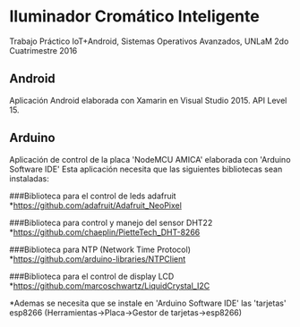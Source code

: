 # Iluminador Cromático Inteligente
Trabajo Práctico IoT+Android, Sistemas Operativos Avanzados, UNLaM 2do Cuatrimestre 2016

## Android
Aplicación Android elaborada con Xamarin en Visual Studio 2015. API Level 15.

## Arduino
Aplicación de control de la placa 'NodeMCU AMICA' elaborada con 'Arduino Software IDE'
Esta aplicación necesita que las siguientes bibliotecas sean instaladas:

###Biblioteca para el control de leds adafruit
*https://github.com/adafruit/Adafruit_NeoPixel

###Biblioteca para control y manejo del sensor DHT22
*https://github.com/chaeplin/PietteTech_DHT-8266

###Biblioteca para NTP (Network Time Protocol)
*https://github.com/arduino-libraries/NTPClient

###Biblioteca para el control de display LCD
*https://github.com/marcoschwartz/LiquidCrystal_I2C

*Ademas se necesita que se instale en 'Arduino Software IDE' las 'tarjetas' esp8266 (Herramientas->Placa->Gestor de tarjetas->esp8266)
